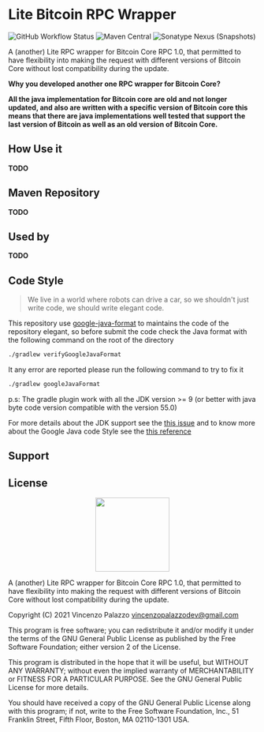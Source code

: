 # Lite Bitcoin RPC Wrapper

![GitHub Workflow Status](https://img.shields.io/github/workflow/status/clightning4j/lite-bitcoin-rpc/Java%20CI?style=for-the-badge)
![Maven Central](https://img.shields.io/maven-central/v/io.github.clightning4j/lite-bitcoin-rpc?style=flat-square)
![Sonatype Nexus (Snapshots)](https://img.shields.io/nexus/s/io.github.clightning4j/lite-bitcoin-rpc?server=https%3A%2F%2Foss.sonatype.org&style=flat-square)

A (another) Lite RPC wrapper for Bitcoin Core RPC 1.0, that permitted to have flexibility into making the request
with different versions of Bitcoin Core without lost compatibility during the update.

**Why you developed another one RPC wrapper for Bitcoin Core?**

__All the java implementation for Bitcoin core are old and not longer updated, and also are written with a specific version of Bitcoin core
this means that there are java implementations well tested that support the last version of Bitcoin as well as an old version of Bitcoin Core.__

## How Use it
 __TODO__

## Maven Repository
__TODO__

## Used by

__TODO__

## Code Style
> We live in a world where robots can drive a car, so we shouldn't just write code, we should write elegant code.

This repository use [google-java-format](https://github.com/sherter/google-java-format-gradle-plugin) to maintains the code of the repository elegant, so
before submit the code check the Java format with the following command on the root of the directory

```bash
./gradlew verifyGoogleJavaFormat
```

It any error are reported please run the following command to try to fix it

```bash
./gradlew googleJavaFormat
```

p.s: The gradle plugin work with all the JDK version >= 9 (or better with java byte code version compatible with the version  55.0)

For more details about the JDK support see the [this issue](https://github.com/sherter/google-java-format-gradle-plugin/issues/58)
and to know more about the Google Java code Style see the [this reference](https://google.github.io/styleguide/javaguide.html)

## Support

## License

<div align="center">
  <img src="https://opensource.org/files/osi_keyhole_300X300_90ppi_0.png" width="150" height="150"/>
</div>

A (another) Lite RPC wrapper for Bitcoin Core RPC 1.0, that permitted to have flexibility into making the request
with different versions of Bitcoin Core without lost compatibility during the update.

Copyright (C) 2021 Vincenzo Palazzo vincenzopalazzodev@gmail.com

This program is free software; you can redistribute it and/or modify
it under the terms of the GNU General Public License as published by
the Free Software Foundation; either version 2 of the License.

This program is distributed in the hope that it will be useful,
but WITHOUT ANY WARRANTY; without even the implied warranty of
MERCHANTABILITY or FITNESS FOR A PARTICULAR PURPOSE.  See the
GNU General Public License for more details.

You should have received a copy of the GNU General Public License along
with this program; if not, write to the Free Software Foundation, Inc.,
51 Franklin Street, Fifth Floor, Boston, MA 02110-1301 USA.